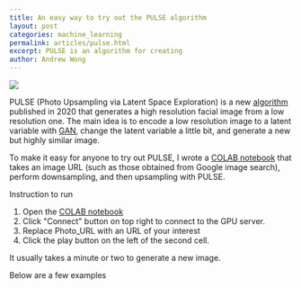 ```yaml
---
title: An easy way to try out the PULSE algorithm
layout: post
categories: machine_learning
permalink: articles/pulse.html
excerpt: PULSE is an algorithm for creating 
author: Andrew Wong
---
```


[![](https://camo.githubusercontent.com/52feade06f2fecbf006889a904d221e6a730c194/68747470733a2f2f636f6c61622e72657365617263682e676f6f676c652e636f6d2f6173736574732f636f6c61622d62616467652e737667)](https://colab.research.google.com/github/ctawong/PULSE_from_image_url/blob/master/PULSE_URL.ipynb)


PULSE (Photo Upsampling via Latent Space Exploration) is a new [algorithm](https://arxiv.org/abs/2003.03808) published in 2020 that generates a high resolution facial image from a low resolution one. The main idea is to encode a low resolution image to a latent variable with [GAN](https://en.wikipedia.org/wiki/Generative_adversarial_network), change the latent variable a little bit, and generate a new but highly similar image.

To make it easy for anyone to try out PULSE, I wrote a [COLAB notebook](https://colab.research.google.com/github/ctawong/PULSE_from_image_url/blob/master/PULSE_URL.ipynb) that takes an image URL (such as those obtained from Google image search), perform downsampling, and then upsampling with PULSE. 

Instruction to run

1. Open the [COLAB notebook](https://colab.research.google.com/github/ctawong/PULSE_from_image_url/blob/master/PULSE_URL.ipynb)
2. Click "Connect" button on top right to connect to the GPU server.
3. Replace Photo_URL with an URL of your interest
4. Click the play button on the left of the second cell.

It usually takes a minute or two to generate a new image.

Below are a few examples
